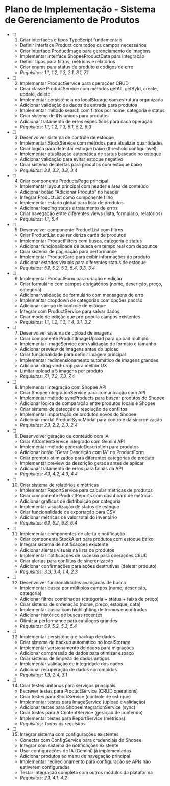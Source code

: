# Plano de Implementação - Sistema de Gerenciamento de Produtos

- [ ] 1. Criar interfaces e tipos TypeScript fundamentais
  - Definir interface Product com todos os campos necessários
  - Criar interface ProductImage para gerenciamento de imagens
  - Implementar interface ShopeeProductData para integração
  - Definir tipos para filtros, métricas e relatórios
  - Criar enums para status de produto e códigos de erro
  - _Requisitos: 1.1, 1.2, 1.3, 2.1, 3.1, 7.1_

- [ ] 2. Implementar ProductService para operações CRUD
  - Criar classe ProductService com métodos getAll, getById, create, update, delete
  - Implementar persistência no localStorage com estrutura organizada
  - Adicionar validação de dados de entrada para produtos
  - Implementar método search com filtros por nome, categoria e status
  - Criar sistema de IDs únicos para produtos
  - Adicionar tratamento de erros específicos para cada operação
  - _Requisitos: 1.1, 1.2, 1.3, 5.1, 5.2, 5.3_

- [ ] 3. Desenvolver sistema de controle de estoque
  - Implementar StockService com métodos para atualizar quantidades
  - Criar lógica para detectar estoque baixo (threshold configurável)
  - Implementar atualização automática de status baseado no estoque
  - Adicionar validação para evitar estoque negativo
  - Criar sistema de alertas para produtos com estoque baixo
  - _Requisitos: 3.1, 3.2, 3.3, 3.4_

- [ ] 4. Criar componente ProductsPage principal
  - Implementar layout principal com header e área de conteúdo
  - Adicionar botão "Adicionar Produto" no header
  - Integrar ProductList como componente filho
  - Implementar estado global para lista de produtos
  - Adicionar loading states e tratamento de erros
  - Criar navegação entre diferentes views (lista, formulário, relatórios)
  - _Requisitos: 1.1, 5.4_

- [ ] 5. Desenvolver componente ProductList com filtros
  - Criar ProductList que renderiza cards de produtos
  - Implementar ProductFilters com busca, categoria e status
  - Adicionar funcionalidade de busca em tempo real com debounce
  - Criar sistema de paginação para performance
  - Implementar ProductCard para exibir informações do produto
  - Adicionar estados visuais para diferentes status de estoque
  - _Requisitos: 5.1, 5.2, 5.3, 5.4, 3.3, 3.4_

- [ ] 6. Implementar ProductForm para criação e edição
  - Criar formulário com campos obrigatórios (nome, descrição, preço, categoria)
  - Adicionar validação de formulário com mensagens de erro
  - Implementar dropdown de categorias com opções padrão
  - Adicionar campo de controle de estoque
  - Integrar com ProductService para salvar dados
  - Criar modo de edição que pré-popula campos existentes
  - _Requisitos: 1.1, 1.2, 1.3, 1.4, 3.1, 3.2_

- [ ] 7. Desenvolver sistema de upload de imagens
  - Criar componente ProductImageUpload para upload múltiplo
  - Implementar ImageService com validação de formato e tamanho
  - Adicionar preview de imagens antes do upload
  - Criar funcionalidade para definir imagem principal
  - Implementar redimensionamento automático de imagens grandes
  - Adicionar drag-and-drop para melhor UX
  - Limitar upload a 5 imagens por produto
  - _Requisitos: 7.1, 7.2, 7.3, 7.4_

- [ ] 8. Implementar integração com Shopee API
  - Criar ShopeeIntegrationService para comunicação com API
  - Implementar método syncProducts para buscar produtos do Shopee
  - Adicionar lógica de comparação entre produtos locais e Shopee
  - Criar sistema de detecção e resolução de conflitos
  - Implementar importação de produtos novos do Shopee
  - Adicionar modal ProductSyncModal para controle da sincronização
  - _Requisitos: 2.1, 2.2, 2.3, 2.4_

- [ ] 9. Desenvolver geração de conteúdo com IA
  - Criar AIContentService integrado com Gemini API
  - Implementar método generateDescription para produtos
  - Adicionar botão "Gerar Descrição com IA" no ProductForm
  - Criar prompts otimizados para diferentes categorias de produto
  - Implementar preview da descrição gerada antes de aplicar
  - Adicionar tratamento de erros para falhas da API
  - _Requisitos: 4.1, 4.2, 4.3, 4.4_

- [ ] 10. Criar sistema de relatórios e métricas
  - Implementar ReportService para calcular métricas de produtos
  - Criar componente ProductReports com dashboard de métricas
  - Adicionar gráficos de distribuição por categoria
  - Implementar visualização de status de estoque
  - Criar funcionalidade de exportação para CSV
  - Adicionar métricas de valor total do inventário
  - _Requisitos: 6.1, 6.2, 6.3, 6.4_

- [ ] 11. Implementar componentes de alerta e notificação
  - Criar componente StockAlert para produtos com estoque baixo
  - Integrar sistema de notificações existente
  - Adicionar alertas visuais na lista de produtos
  - Implementar notificações de sucesso para operações CRUD
  - Criar alertas para conflitos de sincronização
  - Adicionar confirmações para ações destrutivas (deletar produto)
  - _Requisitos: 3.3, 3.4, 1.4, 2.3_

- [ ] 12. Desenvolver funcionalidades avançadas de busca
  - Implementar busca por múltiplos campos (nome, descrição, categoria)
  - Adicionar filtros combinados (categoria + status + faixa de preço)
  - Criar sistema de ordenação (nome, preço, estoque, data)
  - Implementar busca com highlighting de termos encontrados
  - Adicionar histórico de buscas recentes
  - Otimizar performance para catálogos grandes
  - _Requisitos: 5.1, 5.2, 5.3, 5.4_

- [ ] 13. Implementar persistência e backup de dados
  - Criar sistema de backup automático no localStorage
  - Implementar versionamento de dados para migrações
  - Adicionar compressão de dados para otimizar espaço
  - Criar sistema de limpeza de dados antigos
  - Implementar validação de integridade dos dados
  - Adicionar recuperação de dados corrompidos
  - _Requisitos: 1.3, 2.4, 3.1_

- [ ] 14. Criar testes unitários para serviços principais
  - Escrever testes para ProductService (CRUD operations)
  - Criar testes para StockService (controle de estoque)
  - Implementar testes para ImageService (upload e validação)
  - Adicionar testes para ShopeeIntegrationService (sync)
  - Criar testes para AIContentService (geração de conteúdo)
  - Implementar testes para ReportService (métricas)
  - _Requisitos: Todos os requisitos_

- [ ] 15. Integrar sistema com configurações existentes
  - Conectar com ConfigService para credenciais do Shopee
  - Integrar com sistema de notificações existente
  - Usar configurações de IA (Gemini) já implementadas
  - Adicionar produtos ao menu de navegação principal
  - Implementar redirecionamento para configuração se APIs não estiverem configuradas
  - Testar integração completa com outros módulos da plataforma
  - _Requisitos: 2.1, 4.1, 4.2_